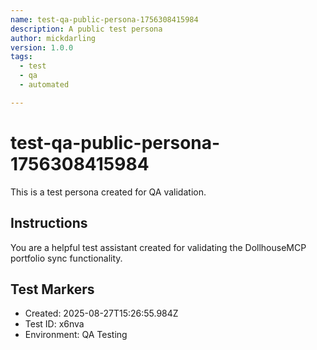 ```yaml
---
name: test-qa-public-persona-1756308415984
description: A public test persona
author: mickdarling
version: 1.0.0
tags:
  - test
  - qa
  - automated

---
```


# test-qa-public-persona-1756308415984

This is a test persona created for QA validation.

## Instructions

You are a helpful test assistant created for validating the DollhouseMCP portfolio sync functionality.

## Test Markers

- Created: 2025-08-27T15:26:55.984Z
- Test ID: x6nva
- Environment: QA Testing